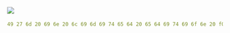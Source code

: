 <a href="https://sreecha.io"><img src="./assets/title.png"></a>
---
```yaml
49 27 6d 20 69 6e 20 6c 69 6d 69 74 65 64 20 65 64 69 74 69 6f 6e 20 f0 9f a6 84
```
